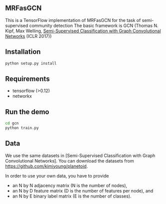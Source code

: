 ## MRFasGCN

This is a TensorFlow implementation of MRFasGCN for the task of semi-supervised community detection
The basic framework is GCN (Thomas N. Kipf, Max Welling, [Semi-Supervised Classification with Graph Convolutional Networks](http://arxiv.org/abs/1609.02907) (ICLR 2017))

## Installation

```bash
python setup.py install
```

## Requirements
* tensorflow (>0.12)
* networkx

## Run the demo

```bash
cd gcn
python train.py
```

## Data

We use the same datasets in [Semi-Supervised Classification with Graph Convolutional Networks].
You can download the datasets from https://github.com/kimiyoung/planetoid.

In order to use your own data, you have to provide 
* an N by N adjacency matrix (N is the number of nodes), 
* an N by D feature matrix (D is the number of features per node), and
* an N by E binary label matrix (E is the number of classes).
